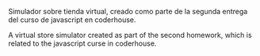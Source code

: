 Simulador sobre tienda virtual, creado como parte de la segunda entrega del curso de javascript en coderhouse.


A virtual store simulator created as part of the second homework, which is related to the javascript curse in coderhouse.